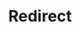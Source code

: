 ﻿---
layout: src/layouts/Redirect.astro
title: Redirect
redirect: /docs/administration/reporting/report-on-deployments-using-excel
pubDate:  2023-01-01
navSearch: false
navSitemap: false
navMenu: false
---

